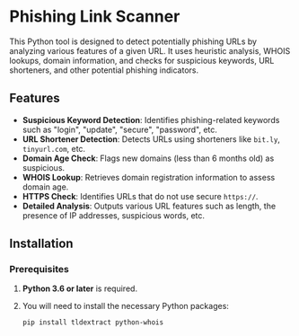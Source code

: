 # Phishing Link Scanner

This Python tool is designed to detect potentially phishing URLs by analyzing various features of a given URL. It uses heuristic analysis, WHOIS lookups, domain information, and checks for suspicious keywords, URL shorteners, and other potential phishing indicators.

## Features

- **Suspicious Keyword Detection**: Identifies phishing-related keywords such as "login", "update", "secure", "password", etc.
- **URL Shortener Detection**: Detects URLs using shorteners like `bit.ly`, `tinyurl.com`, etc.
- **Domain Age Check**: Flags new domains (less than 6 months old) as suspicious.
- **WHOIS Lookup**: Retrieves domain registration information to assess domain age.
- **HTTPS Check**: Identifies URLs that do not use secure `https://`.
- **Detailed Analysis**: Outputs various URL features such as length, the presence of IP addresses, suspicious words, etc.
  
## Installation

### Prerequisites

1. **Python 3.6 or later** is required.
2. You will need to install the necessary Python packages:

   ```bash
   pip install tldextract python-whois
